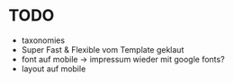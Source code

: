 # TODO

- taxonomies
- Super Fast & Flexible vom Template geklaut
- font auf mobile -> impressum wieder mit google fonts?
- layout auf mobile
